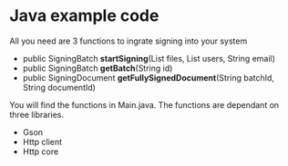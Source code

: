 <h1>Java example code</h1>
<p>All you need are 3 functions to ingrate signing into your system</p>
<ul>
<li>public SigningBatch <b>startSigning</b>(List<SigningDocument> files, List<SigningUser> users, String email)</li>
<li>public SigningBatch <b>getBatch</b>(String id)</li>
<li>public SigningDocument <b>getFullySignedDocument</b>(String batchId, String documentId)</li>
</ul>

You will find the functions in Main.java. The functions are dependant on three libraries.
<ul>
<li>Gson</li>
<li>Http client</li>
<li>Http core</li>
</ul>
